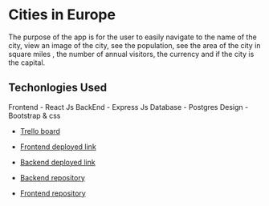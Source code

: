 # Cities in Europe

 The purpose of the app is for the user to easily navigate to the name of the city, view an image of the city, see the population, see the area of the city in square miles , the number of annual visitors, the currency and if the city is the capital.

 ## Techonlogies Used

 Frontend - React Js
 BackEnd - Express Js
 Database - Postgres
 Design - Bootstrap & css

   
- [Trello board](https://trello.com/b/Q7oooh03/pair-project-cities-in-europe)

- [Frontend deployed link](https://pair-project-front-end.netlify.app/)

- [Backend deployed link](https://pair-project.onrender.com)

- [Backend repository](https://github.com/ChristineMarchese/PAIR-PROJECT-BE)

- [Frontend repository](https://github.com/ChristineMarchese/PAIRPROJECT-FE)
